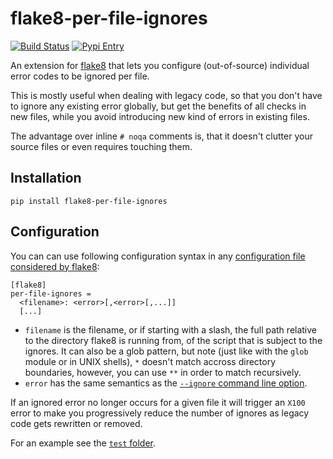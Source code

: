 # flake8-per-file-ignores

[![Build Status][1]][2]
[![Pypi Entry][3]][4]

An extension for [flake8][5] that lets you configure (out-of-source) individual
error codes to be ignored per file.

This is mostly useful when dealing with legacy code, so that you don't have to
ignore any existing error globally, but get the benefits of all checks in new
files, while you avoid introducing new kind of errors in existing files.

The advantage over inline `# noqa` comments is, that it doesn't clutter your
source files or even requires touching them.

## Installation

    pip install flake8-per-file-ignores

## Configuration

You can can use following configuration syntax in any [configuration file
considered by flake8][6]:

    [flake8]
    per-file-ignores =
      <filename>: <error>[,<error>[,...]]
      [...]

* `filename` is the filename, or if starting with a slash, the full path
  relative to the directory flake8 is running from, of the script that is
  subject to the ignores. It can also be a glob pattern, but note (just like
  with the `glob` module or in UNIX shells), `*` doesn't match accross
  directory boundaries, however, you can use `**` in order to match recursively.
* `error` has the same semantics as the [`--ignore` command line option][7].

If an ignored error no longer occurs for a given file it will trigger an `X100`
error to make you progressively reduce the number of ignores as legacy code
gets rewritten or removed.

For an example see the [`test` folder][8].

[1]: https://travis-ci.org/snoack/flake8-per-file-ignores.svg?branch=master
[2]: https://travis-ci.org/snoack/flake8-per-file-ignores
[3]: https://badge.fury.io/py/flake8-per-file-ignores.svg
[4]: https://pypi.python.org/pypi/flake8-per-file-ignores
[5]: https://gitlab.com/pycqa/flake8
[6]: http://flake8.pycqa.org/en/latest/user/configuration.html#configuration-locations
[7]: http://flake8.pycqa.org/en/latest/user/options.html#cmdoption-flake8-ignore
[8]: https://github.com/snoack/flake8-per-file-ignores/tree/master/test
